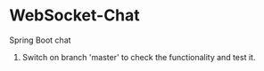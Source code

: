 # WebSocket-Chat
Spring Boot chat
1. Switch on branch 'master' to check the functionality and test it. 
